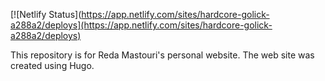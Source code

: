 [![Netlify Status](https://app.netlify.com/sites/hardcore-golick-a288a2/deploys](https://app.netlify.com/sites/hardcore-golick-a288a2/deploys)

This repository is for Reda Mastouri's personal website. The web site was created using Hugo.